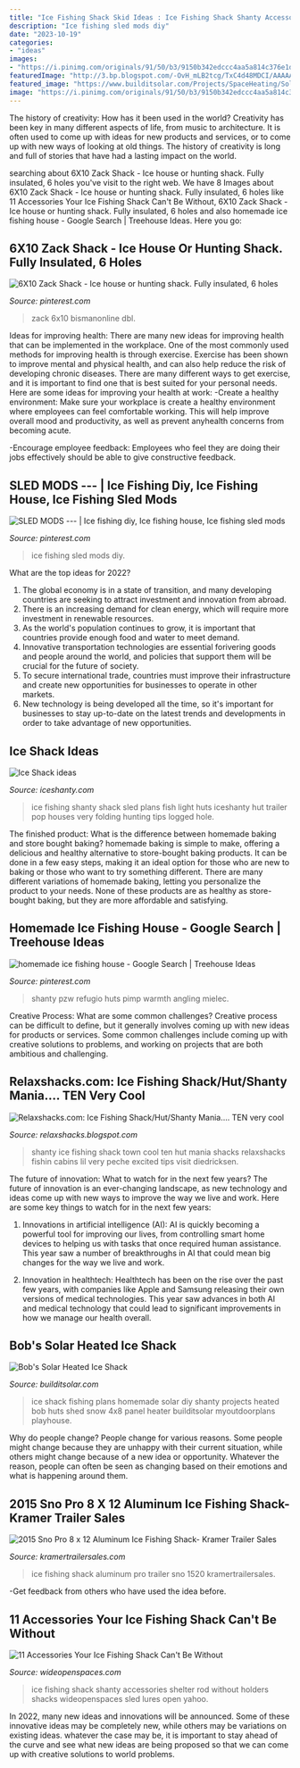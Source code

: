 ```yaml
---
title: "Ice Fishing Shack Skid Ideas : Ice Fishing Shack Shanty Accessories Shelter Rod Without Holders Shacks Wideopenspaces Sled Lures Open Yahoo"
description: "Ice fishing sled mods diy"
date: "2023-10-19"
categories:
- "ideas"
images:
- "https://i.pinimg.com/originals/91/50/b3/9150b342edccc4aa5a814c376e1db8e5.jpg"
featuredImage: "http://3.bp.blogspot.com/-OvH_mLB2tcg/TxC4d48MDCI/AAAAAAAABfw/ceurd8F8xug/s1600/ice+fishing+shack+shanty+tiny+house+hut+shack+1.jpg"
featured_image: "https://www.builditsolar.com/Projects/SpaceHeating/SolarIceShack/SolarI1.jpg"
image: "https://i.pinimg.com/originals/91/50/b3/9150b342edccc4aa5a814c376e1db8e5.jpg"
---
```



The history of creativity: How has it been used in the world?
Creativity has been key in many different aspects of life, from music to architecture. It is often used to come up with ideas for new products and services, or to come up with new ways of looking at old things. The history of creativity is long and full of stories that have had a lasting impact on the world.

	

		
searching about 6X10 Zack Shack - Ice house or hunting shack. Fully insulated, 6 holes you've visit to the right web. We have 8 Images about 6X10 Zack Shack - Ice house or hunting shack. Fully insulated, 6 holes like 11 Accessories Your Ice Fishing Shack Can&#039;t Be Without, 6X10 Zack Shack - Ice house or hunting shack. Fully insulated, 6 holes and also homemade ice fishing house - Google Search | Treehouse Ideas. Here you go:
		
    
## 6X10 Zack Shack - Ice House Or Hunting Shack. Fully Insulated, 6 Holes

<img loading=lazy src="https://i.pinimg.com/originals/70/5d/dd/705ddd73142c7ec7ec914c6de4f6bcb8.jpg" onerror="this.onerror=null;this.src='https://tse2.mm.bing.net/th?id=OIP.WG5F16BJUi4YiET1R66jtwHaJ4&amp;pid=15.1';" alt="6X10 Zack Shack - Ice house or hunting shack. Fully insulated, 6 holes">

_Source: pinterest.com_

>zack 6x10 bismanonline dbl. 

	

Ideas for improving health:
There are many new ideas for improving health that can be implemented in the workplace. One of the most commonly used methods for improving health is through exercise. Exercise has been shown to improve mental and physical health, and can also help reduce the risk of developing chronic diseases. There are many different ways to get exercise, and it is important to find one that is best suited for your personal needs. Here are some ideas for improving your health at work: 
-Create a healthy environment: Make sure your workplace is create a healthy environment where employees can feel comfortable working. This will help improve overall mood and productivity, as well as prevent anyhealth concerns from becoming acute. 

-Encourage employee feedback: Employees who feel they are doing their jobs effectively should be able to give constructive feedback.

    
## SLED MODS --- | Ice Fishing Diy, Ice Fishing House, Ice Fishing Sled Mods

<img loading=lazy src="https://i.pinimg.com/originals/91/50/b3/9150b342edccc4aa5a814c376e1db8e5.jpg" onerror="this.onerror=null;this.src='https://tse3.mm.bing.net/th?id=OIP.kvLFMeN1nS_L9TWWqOeQYgHaJ4&amp;pid=15.1';" alt="SLED MODS --- | Ice fishing diy, Ice fishing house, Ice fishing sled mods">

_Source: pinterest.com_

>ice fishing sled mods diy. 

	

What are the top ideas for 2022?
1. The global economy is in a state of transition, and many developing countries are seeking to attract investment and innovation from abroad.
2. There is an increasing demand for clean energy, which will require more investment in renewable resources.
3. As the world's population continues to grow, it is important that countries provide enough food and water to meet demand.
4. Innovative transportation technologies are essential forivering goods and people around the world, and policies that support them will be crucial for the future of society.
5. To secure international trade, countries must improve their infrastructure and create new opportunities for businesses to operate in other markets.
6. New technology is being developed all the time, so it's important for businesses to stay up-to-date on the latest trends and developments in order to take advantage of new opportunities.

    
## Ice Shack Ideas

<img loading=lazy src="http://img.photobucket.com/albums/v209/dirk327/2-22-2009008.jpg" onerror="this.onerror=null;this.src='https://tse3.mm.bing.net/th?id=OIP.dHCFpArHcThsNtzFNmR_lwHaFj&amp;pid=15.1';" alt="Ice Shack ideas">

_Source: iceshanty.com_

>ice fishing shanty shack sled plans fish light huts iceshanty hut trailer pop houses very folding hunting tips logged hole. 

	

The finished product: What is the difference between homemade baking and store bought baking?
homemade baking is simple to make, offering a delicious and healthy alternative to store-bought baking products. It can be done in a few easy steps, making it an ideal option for those who are new to baking or those who want to try something different. There are many different variations of homemade baking, letting you personalize the product to your needs. None of these products are as healthy as store-bought baking, but they are more affordable and satisfying.

    
## Homemade Ice Fishing House - Google Search | Treehouse Ideas

<img loading=lazy src="https://s-media-cache-ak0.pinimg.com/736x/bc/97/a2/bc97a200aa975d72bd6d6b8a9f6bc3e9.jpg" onerror="this.onerror=null;this.src='https://tse2.mm.bing.net/th?id=OIP.9kq1fQZSl_MOyf_pNkC0FAHaFj&amp;pid=15.1';" alt="homemade ice fishing house - Google Search | Treehouse Ideas">

_Source: pinterest.com_

>shanty pzw refugio huts pimp warmth angling mielec. 

	

Creative Process: What are some common challenges?
Creative process can be difficult to define, but it generally involves coming up with new ideas for products or services. Some common challenges include coming up with creative solutions to problems, and working on projects that are both ambitious and challenging.

    
## Relaxshacks.com: Ice Fishing Shack/Hut/Shanty Mania.... TEN Very Cool

<img loading=lazy src="http://3.bp.blogspot.com/-OvH_mLB2tcg/TxC4d48MDCI/AAAAAAAABfw/ceurd8F8xug/s1600/ice+fishing+shack+shanty+tiny+house+hut+shack+1.jpg" onerror="this.onerror=null;this.src='https://tse3.mm.bing.net/th?id=OIP._qIitqpgoywd9kQNv6pcBAHaEy&amp;pid=15.1';" alt="Relaxshacks.com: Ice Fishing Shack/Hut/Shanty Mania.... TEN very cool">

_Source: relaxshacks.blogspot.com_

>shanty ice fishing shack town cool ten hut mania shacks relaxshacks fishin cabins lil very peche excited tips visit diedricksen. 

	

The future of innovation: What to watch for in the next few years?
The future of innovation is an ever-changing landscape, as new technology and ideas come up with new ways to improve the way we live and work. Here are some key things to watch for in the next few years: 
1. Innovations in artificial intelligence (AI): AI is quickly becoming a powerful tool for improving our lives, from controlling smart home devices to helping us with tasks that once required human assistance. This year saw a number of breakthroughs in AI that could mean big changes for the way we live and work. 

2. Innovation in healthtech: Healthtech has been on the rise over the past few years, with companies like Apple and Samsung releasing their own versions of medical technologies. This year saw advances in both AI and medical technology that could lead to significant improvements in how we manage our health overall. 


    
## Bob&#039;s Solar Heated Ice Shack

<img loading=lazy src="https://www.builditsolar.com/Projects/SpaceHeating/SolarIceShack/SolarI1.jpg" onerror="this.onerror=null;this.src='https://tse1.mm.bing.net/th?id=OIP.zwtnGE_gBj3uHaJIyrnwPAHaFj&amp;pid=15.1';" alt="Bob&#039;s Solar Heated Ice Shack">

_Source: builditsolar.com_

>ice shack fishing plans homemade solar diy shanty projects heated bob huts shed snow 4x8 panel heater builditsolar myoutdoorplans playhouse. 

	

Why do people change?
People change for various reasons. Some people might change because they are unhappy with their current situation, while others might change because of a new idea or opportunity. Whatever the reason, people can often be seen as changing based on their emotions and what is happening around them.

    
## 2015 Sno Pro 8 X 12 Aluminum Ice Fishing Shack- Kramer Trailer Sales

<img loading=lazy src="https://kramertrailersales.com/graphics/trailer_photos/1520/web/12847.jpg" onerror="this.onerror=null;this.src='https://tse2.mm.bing.net/th?id=OIP.HZCfvjZkyQ0o5-caL1PZIAHaFj&amp;pid=15.1';" alt="2015 Sno Pro 8 x 12 Aluminum Ice Fishing Shack- Kramer Trailer Sales">

_Source: kramertrailersales.com_

>ice fishing shack aluminum pro trailer sno 1520 kramertrailersales. 

	

-Get feedback from others who have used the idea before.

    
## 11 Accessories Your Ice Fishing Shack Can&#039;t Be Without

<img loading=lazy src="http://cdn0.wideopenspaces.com/wp-content/uploads/2014/02/featured-ice-fishing-shack.jpg" onerror="this.onerror=null;this.src='https://tse3.mm.bing.net/th?id=OIP.zi0f2_0qcFR4SrIbTE71gwHaD-&amp;pid=15.1';" alt="11 Accessories Your Ice Fishing Shack Can&#039;t Be Without">

_Source: wideopenspaces.com_

>ice fishing shack shanty accessories shelter rod without holders shacks wideopenspaces sled lures open yahoo. 

	

In 2022, many new ideas and innovations will be announced. Some of these innovative ideas may be completely new, while others may be variations on existing ideas. whatever the case may be, it is important to stay ahead of the curve and see what new ideas are being proposed so that we can come up with creative solutions to world problems.

